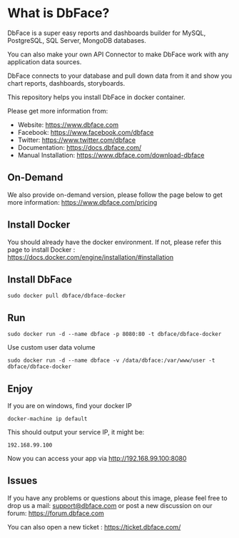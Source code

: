 # What is DbFace?

DbFace is a super easy reports and dashboards builder for MySQL, PostgreSQL, SQL Server, MongoDB databases. 

You can also make your own API Connector to make DbFace work with any application data sources.

DbFace connects to your database and pull down data from it and show you chart reports, dashboards, storyboards.

This repository helps you install DbFace in docker container.

Please get more information from:

* Website: https://www.dbface.com
* Facebook: https://www.facebook.com/dbface
* Twitter: https://www.twitter.com/dbface
* Documentation: https://docs.dbface.com/
* Manual Installation: https://www.dbface.com/download-dbface

## On-Demand

We also provide on-demand version, please follow the page below to get more information:
https://www.dbface.com/pricing

## Install Docker
You should already have the docker environment. 
If not, please refer this page to install Docker :
https://docs.docker.com/engine/installation/#installation

## Install DbFace

```
sudo docker pull dbface/dbface-docker
```

## Run

```
sudo docker run -d --name dbface -p 8080:80 -t dbface/dbface-docker

```
Use custom user data volume
```
sudo docker run -d --name dbface -v /data/dbface:/var/www/user -t dbface/dbface-docker
```
## Enjoy

If you are on windows, find your docker IP
```
docker-machine ip default
```
This should output your service IP, it might be:
```
192.168.99.100
```
Now you can access your app via  http://192.168.99.100:8080

## Issues
If you have any problems or questions about this image, please feel free to drop us a mail: support@dbface.com or post a new discussion on our forum: 
https://forum.dbface.com

You can also open a new ticket : https://ticket.dbface.com/



